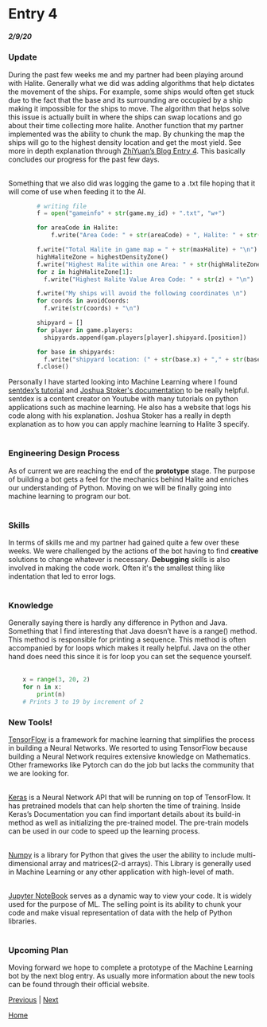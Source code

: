 # Entry 4
##### 2/9/20

### Update
During the past few weeks me and my partner had been playing around with Halite. Generally what we did was adding algorithms that help dictates the movement of the ships. For example, some ships would often get stuck due to the fact that the base and its surrounding are occupied by a ship making it impossible for the ships to move. The algorithm that helps solve this issue is actually built in where the ships can swap locations and go about their time collecting more halite. Another function that my partner implemented was the ability to chunk the map. By chunking the map the ships will go to the highest density location and get the most yield. See more in depth explanation through [ZhiYuan’s Blog Entry 4](https://github.com/zhiyuanc1718/apcsa-freedom-project/blob/master/entries/entry04.md). This basically concludes our progress for the past few days. <br><br>

Something that we also did was logging the game to a .txt file hoping that it will come of use when feeding it to the AI.


```Python
        # writing file
        f = open("gameinfo" + str(game.my_id) + ".txt", "w+")

        for areaCode in Halite:
            f.write("Area Code: " + str(areaCode) + ", Halite: " + str(zoneHalite[areaCode]) + "\n")

        f.write("Total Halite in game map = " + str(maxHalite) + "\n")
        highHaliteZone = highestDensityZone()
        f.write("Highest Halite within one Area: " + str(highHaliteZone[0]) + "\n")
        for z in highHaliteZone[1]:
          f.write("Highest Halite Value Area Code: " + str(z) + "\n")

        f.write("My ships will avoid the following coordinates \n")
        for coords in avoidCoords:
          f.write(str(coords) + "\n")

        shipyard = []
        for player in game.players:
          shipyards.append(gam.players[player].shipyard.[position])

        for base in shipyards:
          f.write("shipyard location: (" + str(base.x) + "," + str(base.y) + "\n")
        f.close()

```

Personally I have started looking into Machine Learning where I found [sentdex’s tutorial](https://pythonprogramming.net/machine-learning-tutorials/) and [Joshua Stoker's documentation](https://stakernotes.com/diamond-ranked-ml-for-halite3/) to be really helpful. sentdex is a content creator on Youtube with many tutorials on python applications such as machine learning. He also has a website that logs his code along with his explanation. Joshua Stoker has a really in depth explanation as to how you can apply machine learning to Halite 3 specify. <br><br>

### Engineering Design Process
As of current we are reaching the end of the **prototype** stage. The purpose of building a bot gets a feel for the mechanics behind Halite and enriches our understanding of Python. Moving on we will be finally going into machine learning to program our bot.<br><br>

### Skills
In terms of skills me and my partner had gained quite a few over these weeks. We were challenged by the actions of the bot having to find **creative** solutions to change whatever is necessary. **Debugging** skills is also involved in making the code work. Often it's the smallest thing like indentation that led to error logs.<br><br>

### Knowledge
Generally saying there is hardly any difference in Python and Java. Something that I find interesting that Java doesn’t have is a range() method. This method is responsible for printing a sequence. This method is often accompanied by for loops which makes it really helpful. Java on the other hand does need this since it is for loop you can set the sequence yourself. <br><br>
```Python
    x = range(3, 20, 2)
    for n in x:
        print(n)
    # Prints 3 to 19 by increment of 2

```

### New Tools!

[TensorFlow](https://www.tensorflow.org/) is a framework for machine learning that simplifies the process in building a Neural Networks. We resorted to using TensorFlow because building a Neural Network requires extensive knowledge on Mathematics. Other frameworks like Pytorch can do the job but lacks the community that we are looking for.<br><br>

[Keras](https://keras.io/) is a Neural Network API that will be running on top of TensorFlow. It has pretrained models that can help shorten the time of training. Inside Keras’s Documentation you can find important details about its build-in method as well as initializing the pre-trained model. The pre-train models can be used in our code to speed up the learning process.<br><br>

[Numpy](http://cs231n.github.io/python-numpy-tutorial/) is a library for Python that gives the user the ability to include multi-dimensional array and matrices(2-d arrays). This Library is generally used in Machine Learning or any other application with high-level of math.<br><br>

[Jupyter NoteBook](https://jupyter.org/documentation) serves as a dynamic way to view your code. It is widely used for the purpose of ML. The selling point is its ability to chunk your code and make visual representation of data with the help of Python libraries.<br><br>

### Upcoming Plan
Moving forward we hope to complete a prototype of the Machine Learning bot by the next blog entry. As usually more information about the new tools can be found through their official website.



[Previous](entry03.md) | [Next](entry05.md)

[Home](../README.md)